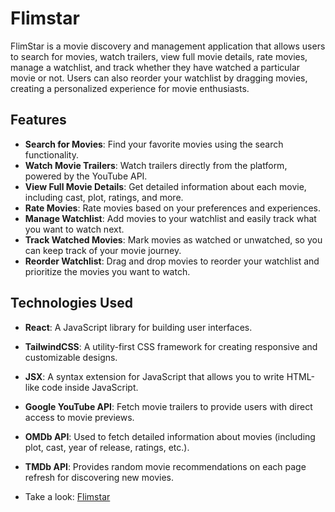 # Flimstar

FlimStar is a movie discovery and management application that allows users to search for movies, watch trailers, view full movie details, rate movies, manage a watchlist, and track whether they have watched a particular movie or not. Users can also reorder your watchlist by dragging movies, creating a personalized experience for movie enthusiasts.

## Features

- **Search for Movies**: Find your favorite movies using the search functionality.
- **Watch Movie Trailers**: Watch trailers directly from the platform, powered by the YouTube API.
- **View Full Movie Details**: Get detailed information about each movie, including cast, plot, ratings, and more.
- **Rate Movies**: Rate movies based on your preferences and experiences.
- **Manage Watchlist**: Add movies to your watchlist and easily track what you want to watch next.
- **Track Watched Movies**: Mark movies as watched or unwatched, so you can keep track of your movie journey.
- **Reorder Watchlist**: Drag and drop movies to reorder your watchlist and prioritize the movies you want to watch.

## Technologies Used

- **React**: A JavaScript library for building user interfaces.
- **TailwindCSS**: A utility-first CSS framework for creating responsive and customizable designs.
- **JSX**: A syntax extension for JavaScript that allows you to write HTML-like code inside JavaScript.
- **Google YouTube API**: Fetch movie trailers to provide users with direct access to movie previews.
- **OMDb API**: Used to fetch detailed information about movies (including plot, cast, year of release, ratings, etc.).
- **TMDb API**: Provides random movie recommendations on each page refresh for discovering new movies.

- Take a look: <a href="https://flimstar.netlify.app/">Flimstar</a>
